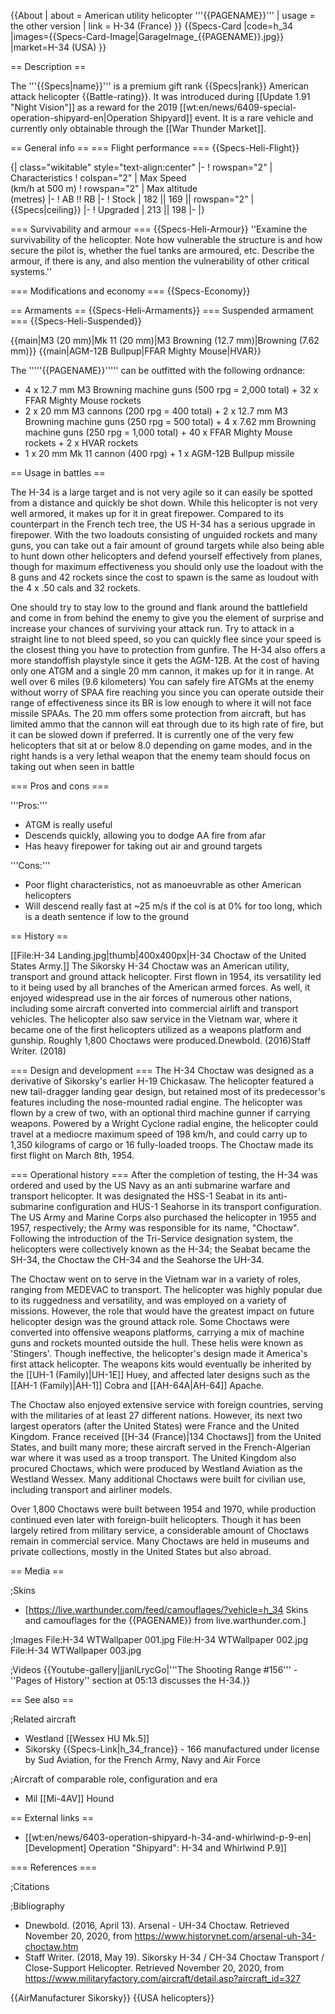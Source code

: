 {{About
| about = American utility helicopter '''{{PAGENAME}}'''
| usage = the other version
| link = H-34 (France)
}}
{{Specs-Card
|code=h_34
|images={{Specs-Card-Image|GarageImage_{{PAGENAME}}.jpg}}
|market=H-34 (USA)
}}

== Description ==
<!-- ''In the description, the first part should be about the history of and the creation and combat usage of the helicopter, as well as its key features. In the second part, tell the reader about the helicopter in the game. Insert a screenshot of the vehicle, so that if the novice player does not remember the vehicle by name, he will immediately understand what kind of vehicle the article is talking about.'' -->
The '''{{Specs|name}}''' is a premium gift rank {{Specs|rank}} American attack helicopter {{Battle-rating}}. It was introduced during [[Update 1.91 "Night Vision"]] as a reward for the 2019 [[wt:en/news/6409-special-operation-shipyard-en|Operation Shipyard]] event. It is a rare vehicle and currently only obtainable through the [[War Thunder Market]].

== General info ==
=== Flight performance ===
{{Specs-Heli-Flight}}
<!-- ''Describe how the helicopter behaves in the air. Speed, manoeuvrability, acceleration and allowable loads - these are the most important characteristics of the vehicle.'' -->

{| class="wikitable" style="text-align:center"
|-
! rowspan="2" | Characteristics
! colspan="2" | Max Speed<br>(km/h at 500 m)
! rowspan="2" | Max altitude<br>(metres)
|-
! AB !! RB
|-
! Stock
| 182 || 169 || rowspan="2" | {{Specs|ceiling}}
|-
! Upgraded
| 213 || 198
|-
|}

=== Survivability and armour ===
{{Specs-Heli-Armour}}
''Examine the survivability of the helicopter. Note how vulnerable the structure is and how secure the pilot is, whether the fuel tanks are armoured, etc. Describe the armour, if there is any, and also mention the vulnerability of other critical systems.''

=== Modifications and economy ===
{{Specs-Economy}}

== Armaments ==
{{Specs-Heli-Armaments}}
=== Suspended armament ===
{{Specs-Heli-Suspended}}
<!-- ''Describe the helicopter's suspended armament: additional cannons under the winglets, any bombs, and rockets. Since any helicopter is essentially only a platform for suspended weaponry, this section is significant and deserves your special attention. If there is no suspended weaponry remove this subsection.'' -->
{{main|M3 (20 mm)|Mk 11 (20 mm)|M3 Browning (12.7 mm)|Browning (7.62 mm)}}
{{main|AGM-12B Bullpup|FFAR Mighty Mouse|HVAR}}

The '''''{{PAGENAME}}''''' can be outfitted with the following ordnance:

* 4 x 12.7 mm M3 Browning machine guns (500 rpg = 2,000 total) + 32 x FFAR Mighty Mouse rockets
* 2 x 20 mm M3 cannons (200 rpg = 400 total) + 2 x 12.7 mm M3 Browning machine guns (250 rpg = 500 total) + 4 x 7.62 mm Browning machine guns (250 rpg = 1,000 total) + 40 x FFAR Mighty Mouse rockets + 2 x HVAR rockets
* 1 x 20 mm Mk 11 cannon (400 rpg) + 1 x AGM-12B Bullpup missile

== Usage in battles ==
<!--''Describe the tactics of playing in a helicopter, the features of using the helicopter in a team and advice on tactics. Refrain from creating a "guide" - do not impose a single point of view, but instead, give the reader food for thought. Examine the most dangerous enemies and give recommendations on fighting them. If necessary, note the specifics of the game in different modes (AB, RB, SB).''-->

The H-34 is a large target and is not very agile so it can easily be spotted from a distance and quickly be shot down. While this helicopter is not very well armored, it makes up for it in great firepower. Compared to its counterpart in the French tech tree, the US H-34 has a serious upgrade in firepower. With the two loadouts consisting of unguided rockets and many guns, you can take out a fair amount of ground targets while also being able to hunt down other helicopters and defend yourself effectively from planes, though for maximum effectiveness you should only use the loadout with the 8 guns and 42 rockets since the cost to spawn is the same as loudout with the 4 x .50 cals and 32 rockets.

One should try to stay low to the ground and flank around the battlefield and come in from behind the enemy to give you the element of surprise and increase your chances of surviving your attack run. Try to attack in a straight line to not bleed speed, so you can quickly flee since your speed is the closest thing you have to protection from gunfire. The H-34 also offers a more standoffish playstyle since it gets the AGM-12B. At the cost of having only one ATGM and a single 20 mm cannon, it makes up for it in range. At well over 6 miles (9.6 kilometers) You can safely fire ATGMs at the enemy without worry of SPAA fire reaching you since you can operate outside their range of effectiveness since its BR is low enough to where it will not face missile SPAAs. The 20 mm offers some protection from aircraft, but has limited ammo that the cannon will eat through due to its high rate of fire, but it can be slowed down if preferred. It is currently one of the very few helicopters that sit at or below 8.0 depending on game modes, and in the right hands is a very lethal weapon that the enemy team should focus on taking out when seen in battle

=== Pros and cons ===
<!-- ''Summarise and briefly evaluate the vehicle in terms of its characteristics and combat effectiveness. Mark its pros and cons in the bulleted list. Try not to use more than 6 points for each of the characteristics. Avoid using categorical definitions such as "bad", "good" and the like - use substitutions with softer forms such as "inadequate" and "effective".'' -->

'''Pros:'''

* ATGM is really useful
* Descends quickly, allowing you to dodge AA fire from afar
* Has heavy firepower for taking out air and ground targets

'''Cons:'''

* Poor flight characteristics, not as manoeuvrable as other American helicopters
* Will descend really fast at ~25 m/s if the col is at 0% for too long, which is a death sentence if low to the ground

== History ==
<!-- ''Describe the history of the creation and combat usage of the helicopter in more detail than in the introduction. If the historical reference turns out to be too long, take it to a separate article, taking a link to the article about the vehicle and adding a block "/History" (example: <nowiki>https://wiki.warthunder.com/(Vehicle-name)/History</nowiki>) and add a link to it here using the <code>main</code> template. Be sure to reference text and sources by using <code><nowiki><ref></ref></nowiki></code>, as well as adding them at the end of the article with <code><nowiki><references /></nowiki></code>. This section may also include the vehicle's dev blog entry (if applicable) and the in-game encyclopedia description (under <code><nowiki>=== In-game description ===</nowiki></code>, also if applicable).'' -->
[[File:H-34 Landing.jpg|thumb|400x400px|H-34 Choctaw of the United States Army.]]
The Sikorsky H-34 Choctaw was an American utility, transport and ground attack helicopter. First flown in 1954, its versatility led to it being used by all branches of the American armed forces. As well, it enjoyed widespread use in the air forces of numerous other nations, including some aircraft converted into commercial airlift and transport vehicles. The helicopter also saw service in the Vietnam war, where it became one of the first helicopters utilized as a weapons platform and gunship. Roughly 1,800 Choctaws were produced.<ref name=":0">Dnewbold. (2016)</ref><ref name=":1">Staff Writer. (2018)</ref>

=== Design and development ===
The H-34 Choctaw was designed as a derivative of Sikorsky's earlier H-19 Chickasaw.<ref name=":1" /> The helicopter featured a new tail-dragger landing gear design, but retained most of its predecessor's features including the nose-mounted radial engine. The helicopter was flown by a crew of two, with an optional third machine gunner if carrying weapons.<ref name=":0" /> Powered by a Wright Cyclone radial engine, the helicopter could travel at a mediocre maximum speed of 198 km/h,<ref name=":0" /> and could carry up to 1,350 kilograms of cargo or 16 fully-loaded troops. The Choctaw made its first flight on March 8th, 1954.<ref name=":0" /><ref name=":1" />

=== Operational history ===
After the completion of testing, the H-34 was ordered and used by the US Navy as an anti submarine warfare and transport helicopter.<ref name=":1" /> It was designated the HSS-1 Seabat in its anti-submarine configuration and HUS-1 Seahorse in its transport configuration.<ref name=":1" /> The US Army and Marine Corps also purchased the helicopter in 1955 and 1957, respectively; the Army was responsible for its name, "Choctaw".<ref name=":1" /> Following the introduction of the Tri-Service designation system, the helicopters were collectively known as the H-34; the Seabat became the SH-34, the Choctaw the CH-34 and the Seahorse the UH-34.<ref name=":1" />

The Choctaw went on to serve in the Vietnam war in a variety of roles, ranging from MEDEVAC to transport. The helicopter was highly popular due to its ruggedness and versatility, and was employed on a variety of missions. However, the role that would have the greatest impact on future helicopter design was the ground attack role. Some Choctaws were converted into offensive weapons platforms, carrying a mix of machine guns and rockets mounted outside the hull. These helis were known as 'Stingers'.<ref name=":0" /><ref name=":1" /> Though ineffective, the helicopter's design made it America's first attack helicopter. The weapons kits would eventually be inherited by the [[UH-1 (Family)|UH-1E]] Huey, and affected later designs such as the [[AH-1 (Family)|AH-1]] Cobra and [[AH-64A|AH-64]] Apache.<ref name=":0" /><ref name=":1" />

The Choctaw also enjoyed extensive service with foreign countries, serving with the militaries of at least 27 different nations. However, its next two largest operators (after the United States) were France and the United Kingdom. France received [[H-34 (France)|134 Choctaws]] from the United States, and built many more; these aircraft served in the French-Algerian war where it was used as a troop transport.<ref name=":0" /> The United Kingdom also procured Choctaws, which were produced by Westland Aviation as the Westland Wessex.<ref name=":0" /> Many additional Choctaws were built for civilian use, including transport and airliner models.

Over 1,800 Choctaws were built between 1954 and 1970,<ref name=":0" /> while production continued even later with foreign-built helicopters. Though it has been largely retired from military service, a considerable amount of Choctaws remain in commercial service.<ref name=":1" /> Many Choctaws are held in museums and private collections, mostly in the United States but also abroad.<ref name=":1" />

== Media ==
<!-- ''Excellent additions to the article would be video guides, screenshots from the game, and photos.'' -->

;Skins

* [https://live.warthunder.com/feed/camouflages/?vehicle=h_34 Skins and camouflages for the {{PAGENAME}} from live.warthunder.com.]

;Images
<gallery mode="packed" heights="150px">
File:H-34 WTWallpaper 001.jpg
File:H-34 WTWallpaper 002.jpg
File:H-34 WTWallpaper 003.jpg
</gallery>

;Videos
{{Youtube-gallery|jjanlLrycGo|'''The Shooting Range #156''' - ''Pages of History'' section at 05:13 discusses the H-34.}}

== See also ==
<!-- ''Links to the articles on the War Thunder Wiki that you think will be useful for the reader, for example:''
* ''reference to the series of the helicopter;''
* ''links to approximate analogues of other nations and research trees.'' -->

;Related aircraft
* Westland [[Wessex HU Mk.5]]
* Sikorsky {{Specs-Link|h_34_france}} - 166 manufactured under license by Sud Aviation, for the French Army, Navy and Air Force

;Aircraft of comparable role, configuration and era
* Mil [[Mi-4AV]] Hound

== External links ==
<!-- ''Paste links to sources and external resources, such as:''
* ''topic on the official game forum;''
* ''other literature.'' -->

* [[wt:en/news/6403-operation-shipyard-h-34-and-whirlwind-p-9-en|[Development] Operation "Shipyard": H-34 and Whirlwind P.9]]

=== References ===

;Citations
<references />

;Bibliography

* Dnewbold. (2016, April 13). Arsenal - UH-34 Choctaw. Retrieved November 20, 2020, from <nowiki>https://www.historynet.com/arsenal-uh-34-choctaw.htm</nowiki>
* Staff Writer. (2018, May 19). Sikorsky H-34 / CH-34 Choctaw Transport / Close-Support Helicopter. Retrieved November 20, 2020, from <nowiki>https://www.militaryfactory.com/aircraft/detail.asp?aircraft_id=327</nowiki>

{{AirManufacturer Sikorsky}}
{{USA helicopters}}